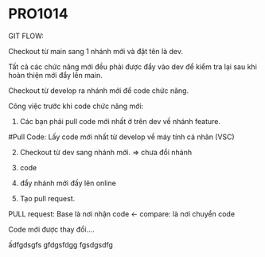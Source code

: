 # PRO1014

GIT FLOW: 

Checkout từ main sang 1 nhánh mới và đặt tên là dev.

Tất cả các chức năng mới đều phải được đẩy vào dev để kiểm tra lại sau khi hoàn thiện mới đẩy lên main.

Checkout từ develop ra nhánh mới để code chức năng.


Công việc trước khi code chức năng mới:

1. Các bạn phải pull code mới nhất ở trên dev về nhánh feature.

#Pull Code: Lấy code mới nhất từ develop về máy tính cá nhân (VSC)

2. Checkout từ dev sang nhánh mới. => chưa đổi nhánh

3. code

4. đẩy nhánh mới đấy lên online

5. Tạo pull request. 

PULL request: Base là nơi nhận code <- compare: là nơi chuyển code

Code mới được thay đổi....

ấdfgdsgfs
gfdgsfdgg
fgsdgsdfg

